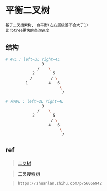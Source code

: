 # 平衡二叉树

    基于二叉搜索树, 自平衡(左右层级差不会大于1)
    比rbtree更快的查询速度

## 结构

```bash
# AVL ; left=3L right=4L
                3
              /    \
            2        5
           /        / \
         1         4   6
                        \
                         7

# 非AVL ; left=2L right=4L
                3
              /    \
            2        5
                    / \
                   4   6
                        \
                         7
```

## ref

> [二叉树](ds-binary-tree.md)  

> [二叉搜索树](ds-binary-search-tree.md)  

> `https://zhuanlan.zhihu.com/p/56066942`  

